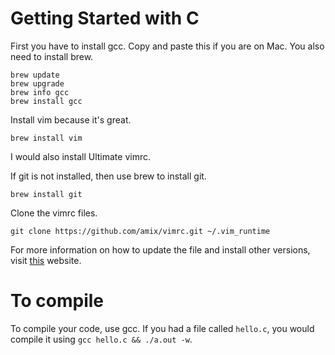 # Getting Started with C

First you have to install gcc. Copy and paste this if you are on Mac. You also need to install brew. 

```out
brew update
brew upgrade
brew info gcc
brew install gcc
```

Install vim because it's great. 

```out
brew install vim
```

I would also install Ultimate vimrc. 

If git is not installed, then use brew to install git. 

```out 
brew install git
```

Clone the vimrc files. 

```out
git clone https://github.com/amix/vimrc.git ~/.vim_runtime
```

For more information on how to update the file and install other versions, visit [this](https://sourabhbajaj.com/mac-setup/Vim/README.html) website. 

# To compile

To compile your code, use gcc. If you had a file called `hello.c`, you would compile it using `gcc hello.c && ./a.out -w`.